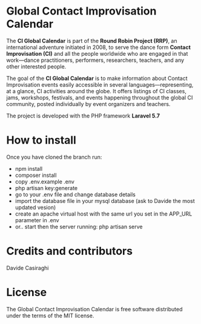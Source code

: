 # Global Contact Improvisation Calendar

The **CI Global Calendar** is part of the **Round Robin Project (RRP)**, an international adventure initiated in 2008, to serve the dance form **Contact Improvisation (CI)** and all the people worldwide who are engaged in that work—dance practitioners, performers, researchers, teachers, and any other interested people. 

The goal of the **CI Global Calendar** is to make information about Contact Improvisation events easily accessible in several languages—representing, at a glance, CI activities around the globe. It offers listings of CI classes, jams, workshops, festivals, and events happening throughout the global CI community, posted individually by event organizers and teachers.

The project is developed with the PHP framework **Laravel 5.7**


# How to install
Once you have cloned the branch run: 
- npm install
- composer install
- copy .env.example .env
- php artisan key:generate
- go to your .env file and change database details
- import the database file in your mysql database (ask to Davide the most updated vesion)
- create an apache virtual host with the same url you set in the APP_URL parameter in .env
- or.. start then the server running: php artisan serve

# Credits and contributors
Davide Casiraghi

# License
The Global Contact Improvisation Calendar is free software distributed under the terms of the MIT license.

